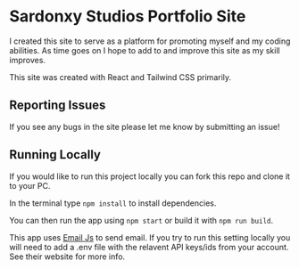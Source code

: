 # Sardonxy Studios Portfolio Site
I created this site to serve as a platform for promoting myself and my coding abilities. As time goes on I hope to add to and improve this site as my skill improves.

This site was created with React and Tailwind CSS primarily.

## Reporting Issues
If you see any bugs in the site please let me know by submitting an issue!

## Running Locally

If you would like to run this project locally you can fork this repo and clone it to your PC. 

In the terminal type `npm install` to install dependencies.

You can then run the app using `npm start` or build it with `npm run build`.

This app uses [Email Js](https://www.emailjs.com/) to send email. If you try to run this setting locally you will need to add a .env file with the relavent API keys/ids from your account. See their website for more info.
